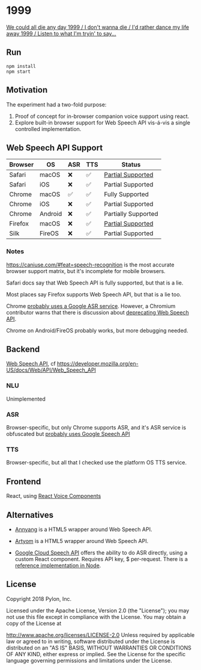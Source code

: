 # 1999
[We could all die any day 1999 /
I don&#39;t wanna die /
I&#39;d rather dance my life away 1999 /
Listen to what I&#39;m tryin&#39; to say...](https://genius.com/3870836/Prince-1999/We-could-all-die-any-day-1999-i-dont-wanna-die-id-rather-dance-my-life-away-1999-listen-to-what-im-tryin-to-say)

## Run

```
npm install
npm start
```

## Motivation

The experiment had a two-fold purpose:
1. Proof of concept for in-browser companion voice support using react.
2. Explore built-in browser support for Web Speech API vis-á-vis a single controlled implementation.

## Web Speech API Support

Browser | OS  | ASR | TTS | Status
--- | --- | --- | ------ | -------
Safari | macOS | ❌ | ✅ | [Partial Supported](https://developer.apple.com/safari/features/#morefeatures)
Safari | iOS | ❌ | ✅ | Partial Supported
Chrome | macOS | ✅ | ✅ | Fully Supported
Chrome | iOS | ❌ | ✅ | Partial Supported
Chrome | Android |  ❌ | ✅ | Partially Supported
Firefox | macOS | ❌ | ✅ | [Partial Supported](https://bugzilla.mozilla.org/show_bug.cgi?id=1244460)
Silk | FireOS | ❌ | ✅ | Partial Supported

### Notes
https://caniuse.com/#feat=speech-recognition is the most accurate browser support matrix, but it's incomplete for mobile browsers.

Safari docs say that Web Speech API is fully supported, but that is a lie.

Most places say Firefox supports Web Speech API, but that is a lie too.

Chrome [probably uses a Google ASR service](https://www.chromium.org/developers/how-tos/api-keys). However, a Chromium contributor warns that there is discussion about [deprecating Web Speech API](https://groups.google.com/a/chromium.org/d/msg/chromium-dev/mUe4NM5xEzk/fL0pIvEACQAJ).

Chrome on Android/FireOS probably works, but more debugging needed.

## Backend

[Web Speech API](https://w3c.github.io/speech-api/speechapi.html), cf https://developer.mozilla.org/en-US/docs/Web/API/Web_Speech_API

### NLU

Unimplemented

### ASR

Browser-specific, but only Chrome supports ASR, and it's ASR service is obfuscated but [probably uses Google Speech API](https://groups.google.com/a/chromium.org/d/msg/chromium-dev/KMY5Z9qSyOA/Ali77Ebd64MJ)

### TTS

Browser-specific, but all that I checked use the platform OS TTS service.

## Frontend

React, using [React Voice Components](https://github.com/grvcoelho/react-voice-components/)

## Alternatives

- [Annyang](https://github.com/TalAter/annyang) is a HTML5 wrapper around Web Speech API.

- [Artyom](https://github.com/sdkcarlos/artyom.js) is a HTML5 wrapper around Web Speech API.

- [Google Cloud Speech API](https://cloud.google.com/speech/) offers the ability to do ASR directly, using a custom React component. Requires API key, $ per-request. There is a [reference implementation in Node](https://github.com/googleapis/nodejs-speech/tree/master/samples#speech-recognition).

## License
Copyright 2018 Pylon, Inc.

Licensed under the Apache License, Version 2.0 (the "License"); you may not use this file except in compliance with the License. You may obtain a copy of the License at

  http://www.apache.org/licenses/LICENSE-2.0
Unless required by applicable law or agreed to in writing, software distributed under the License is distributed on an "AS IS" BASIS, WITHOUT WARRANTIES OR CONDITIONS OF ANY KIND, either express or implied. See the License for the specific language governing permissions and limitations under the License.

